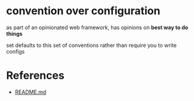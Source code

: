 # convention over configuration

as part of an opinionated web framework, has opinions on **best way to do things**

set defaults to this set of conventions rather than require you to write configs




# References

- [README.md](../README.md)
